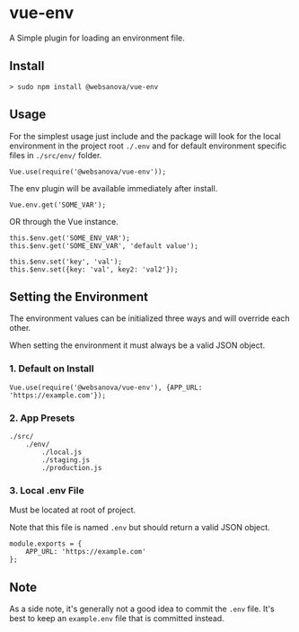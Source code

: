 # vue-env

A Simple plugin for loading an environment file.


## Install

~~~
> sudo npm install @websanova/vue-env
~~~


## Usage

For the simplest usage just include and the package will look for the local environment in the project root `./.env` and for default environment specific files in  `./src/env/` folder.

~~~
Vue.use(require('@websanova/vue-env'));
~~~

The env plugin will be available immediately after install.

~~~
Vue.env.get('SOME_VAR');
~~~

OR through the Vue instance.

~~~
this.$env.get('SOME_ENV_VAR');
this.$env.get('SOME_ENV_VAR', 'default value');

this.$env.set('key', 'val');
this.$env.set({key: 'val', key2: 'val2'});
~~~


## Setting the Environment

The environment values can be initialized three ways and will override each other.

When setting the environment it must always be a valid JSON object.

### 1. Default on Install

~~~
Vue.use(require('@websanova/vue-env'), {APP_URL: 'https://example.com'});
~~~

### 2. App Presets

~~~
./src/
    ./env/
        ./local.js
        ./staging.js
        ./production.js
~~~

### 3. Local .env File

Must be located at root of project.

Note that this file is named `.env` but should return a valid JSON object.

~~~
module.exports = {
    APP_URL: 'https://example.com'
};
~~~


## Note

As a side note, it's generally not a good idea to commit the `.env` file. It's best to keep an `example.env` file that is committed instead.